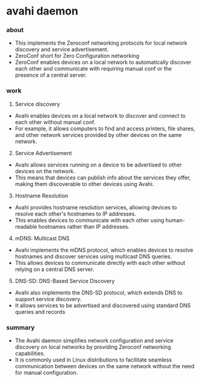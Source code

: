 # avahi daemon

### about

- This implements the Zeroconf networking protocols for local network discovery and service advertisement.
- ZeroConf short for Zero Configuration networking
- ZeroConf enables devices on a local network to automatically discover each other and communicate with requiring manual conf or the presence of a central server.

### work

1. Service discovery

- Avahi enables devices on a local network to discover and connect to each other without manual conf.
- For example, it allows computers to find and access printers, file shares, and other network services provided by other devices on the same network.

2. Service Advertisement

- Avahi allows services running on a device to be advertised to other devices on the network.
- This means that devices can publish info about the services they offer, making them discoverable to other devices using Avahi.

3. Hostname Resolution

- Avahi provides hostname resolution services, allowing devices to resolve each other's hostnames to IP addresses.
- This enables devices to communicate with each other using human-readable hostnames rather than IP addresses.

4. mDNS: Multicast DNS

- Avahi implements the mDNS protocol, which enables devices to resolve hostnames and discover services using multicast DNS queries.
- This allows devices to communicate directly with each other without relying on a central DNS server.

5. DNS-SD: DNS-Based Service Discovery

- Avahi also implements the DNS-SD protocol, which extends DNS to support service discovery.
- It allows services to be advertised and discovered using standard DNS queries and records

### summary

- The Avahi daemon simplifies network configuration and service discovery on local networks by providing Zeroconf networking capabilities.
- It is commonly used in Linux distributions to facilitate seamless communication between devices on the same network without the need for manual configuration.